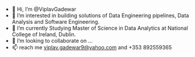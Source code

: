 - 👋 Hi, I’m @ViplavGadewar
- 👀 I’m interested in building solutions of Data Engineering pipelines, Data Analysis and Software Engineering.
- 🌱 I’m currently Studying Master of Science in Data Analytics at National College of Ireland, Dublin.
- 💞️ I’m looking to collaborate on ...
- 📫 reach me viplav.gadewar9@yahoo.com and  +353 892559365

<!---
ViplavGadewar/ViplavGadewar is a ✨ special ✨ repository because its `README.md` (this file) appears on your GitHub profile.
You can click the Preview link to take a look at your changes.
--->
